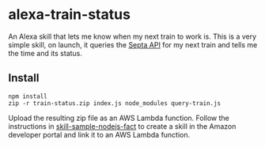 # alexa-train-status
An Alexa skill that lets me know when my next train to work is. This is a very simple skill, on launch, it queries the 
[Septa API](http://www3.septa.org/hackathon/NextToArrive/Rosemont/Suburban%20Station/1) for my next train and tells me the time and its
status. 

## Install
    npm install
    zip -r train-status.zip index.js node_modules query-train.js
 
 Upload the resulting zip file as an AWS Lambda function. Follow the instructions in 
 [skill-sample-nodejs-fact](https://github.com/alexa/skill-sample-nodejs-fact) to create a skill in the Amazon developer portal
 and link it to an AWS Lambda function. 
 

